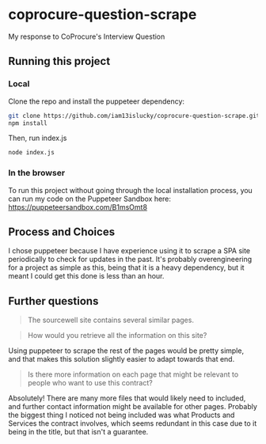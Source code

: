 # coprocure-question-scrape
My response to CoProcure's Interview Question
## Running this project
### Local
Clone the repo and install the puppeteer dependency:
```bash
git clone https://github.com/iam13islucky/coprocure-question-scrape.git
npm install
```
Then, run index.js
```bash
node index.js
```
### In the browser
To run this project without going through the local installation process, you can run my code on the Puppeteer Sandbox here: https://puppeteersandbox.com/B1msOmt8
## Process and Choices
I chose puppeteer because I have experience using it to scrape a SPA site periodically to check for updates in the past. It's probably overengineering for a project as simple as this, being that it is a heavy dependency, but it meant I could get this done is less than an hour.
## Further questions
>The sourcewell site contains several similar pages.

>How would you retrieve all the information on this site?

Using puppeteer to scrape the rest of the pages would be pretty simple, and that makes this solution slightly easier to adapt towards that end.

>Is there more information on each page that might be relevant to people who want to use this contract?

Absolutely! There are many more files that would likely need to included, and further contact information might be available for other pages. Probably the biggest thing I noticed not being included was what Products and Services the contract involves, which seems redundant in this case due to it being in the title, but that isn't a guarantee.